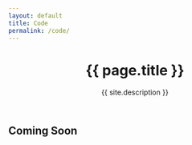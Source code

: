 ```yaml
---
layout: default
title: Code
permalink: /code/
---
```

<header class="bg-dark py-5">
    <div class="container px-5">
        <div class="row gx-5 justify-content-center">
            <div class="col-lg-6">
                <div class="text-center my-5">
                    <h1 class="display-5 fw-bolder text-white mb-2">{{ page.title }}</h1>
                    <p class="lead text-white-50 mb-4">{{ site.description }}</p>
                    <div class="d-grid gap-3 d-sm-flex justify-content-sm-center">
                    </div>
                </div>
            </div>
        </div>
    </div>
</header>
<section class="py-3">
  <div class="bg-light py-5">
      <div class="container py-5">
          <div class="row align-items-center">
              <div class="col-10 mx-auto">
              <h1>Coming Soon</h1>
              </div>
          </div>
      </div>
  </div>
</section>
